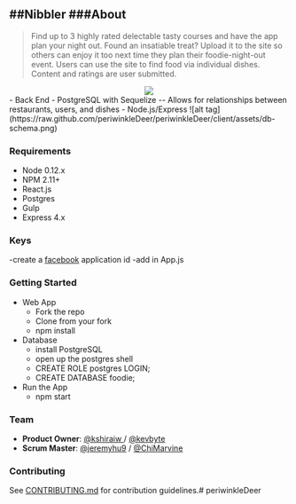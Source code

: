 ##Nibbler
###About  
----------
> Find up to 3 highly rated delectable tasty courses and have the app plan your night out. Found an insatiable treat? Upload it to the site so others can enjoy it too next time they plan their foodie-night-out event.
> Users can use the site to find food via individual dishes. Content and ratings are user submitted.
<center><img src='./client/assets/profile.png></center>

### Table of Contents

 - [Tech Stack](#tech-stack)
 - [Requirements](#requirements)
 - [Keys](#keys)
 - [Getting Started](#getting-started)
 - [Team](#team)
 - [Contributing](#contributing)

### Tech Stack
 - Front End
   - React -- Utilizes fast rendering using a virtual DOM
   - GoogleMaps API -- Shows restaurant locations and links to Google Maps Navigation
   - Facebook SDK 
   - Bootstrap
<center><img src='./client/assets/map.png></center>
 - Back End
   - PostgreSQL with Sequelize -- Allows for relationships between restaurants, users, and dishes
   - Node.js/Express
![alt tag](https://raw.github.com/periwinkleDeer/periwinkleDeer/client/assets/db-schema.png)

### Requirements

- Node 0.12.x
- NPM 2.11+
- React.js
- Postgres
- Gulp
- Express 4.x

### Keys
-create a [facebook](https://developers.facebook.com/) application id 
-add in App.js 


### Getting Started

 - Web App
   - Fork the repo
   - Clone from your fork
   - npm install
 - Database
   - install PostgreSQL
   - open up the postgres shell
   - CREATE ROLE postgres LOGIN;
   - CREATE DATABASE foodie;
 - Run the App
   - npm start
 
### Team
  - __Product Owner__: [@kshiraiw ](https://github.com/kshiraiw)/ [@kevbyte](https://github.com/kevbyte)
  - __Scrum Master__: [@jeremyhu9](https://github.com/jeremyhu9) / [@ChiMarvine](https://github.com/chimarvine)
  
### Contributing

See [CONTRIBUTING.md](CONTRIBUTING.md) for contribution guidelines.# periwinkleDeer
